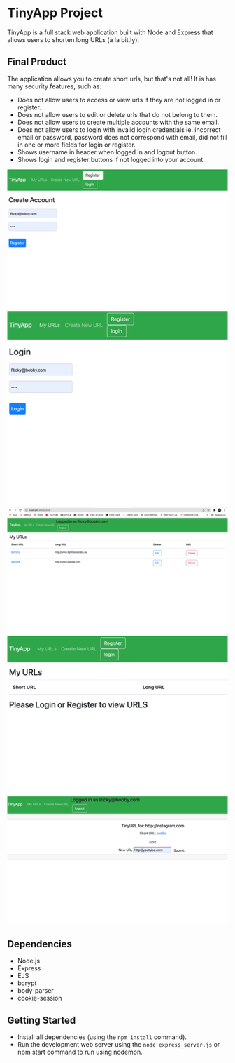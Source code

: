 # TinyApp Project

TinyApp is a full stack web application built with Node and Express that allows users to shorten long URLs (à la bit.ly).

## Final Product

The application allows you to create short urls, but that's not all! It is has many security features, such as:

- Does not allow users to access or view urls if they are not logged in or register.
- Does not allow users to edit or delete urls that do not belong to them.
- Does not allow users to create multiple accounts with the same email.
- Does not allow users to login with invalid login credentials ie. incorrect email or password, password does not correspond with email, did not fill in one or more fields for login or register.
- Shows username in header when logged in and logout button.
- Shows login and register buttons if not logged into your account.

!["Screenshot of registration page"](https://github.com/brandonDahlberg/tinyapp2/blob/master/docs/registration_page.png?raw=true)
!["Screenshot of login page"](https://github.com/brandonDahlberg/tinyapp2/blob/master/docs/login_page.png?raw=true)
!["Screenshot of home when logged in page"](https://github.com/brandonDahlberg/tinyapp2/blob/master/docs/home_page.png?raw=true)
!["Screenshot of home page when not logged in"](https://github.com/brandonDahlberg/tinyapp2/blob/master/docs/home_page_not_logged_in.png?raw=true)
!["Screenshot of edit URLs page"](https://github.com/brandonDahlberg/tinyapp2/blob/master/docs/edit_url.png?raw=true)

## Dependencies

- Node.js
- Express
- EJS
- bcrypt
- body-parser
- cookie-session

## Getting Started

- Install all dependencies (using the `npm install` command).
- Run the development web server using the `node express_server.js` or npm start command to run using nodemon.
